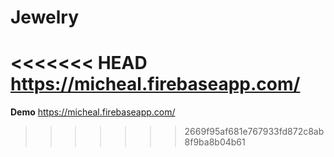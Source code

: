 # Jewelry
<<<<<<< HEAD
https://micheal.firebaseapp.com/
=======


**Demo** https://micheal.firebaseapp.com/
>>>>>>> 2669f95af681e767933fd872c8ab8f9ba8b04b61
